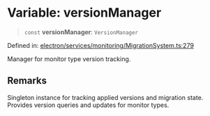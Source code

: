 # Variable: versionManager

> `const` **versionManager**: `VersionManager`

Defined in: [electron/services/monitoring/MigrationSystem.ts:279](https://github.com/Nick2bad4u/Uptime-Watcher/blob/2a45eeb1723f8f7089001af2c92aa07d82dfe7e4/electron/services/monitoring/MigrationSystem.ts#L279)

Manager for monitor type version tracking.

## Remarks

Singleton instance for tracking applied versions and migration state.
Provides version queries and updates for monitor types.
